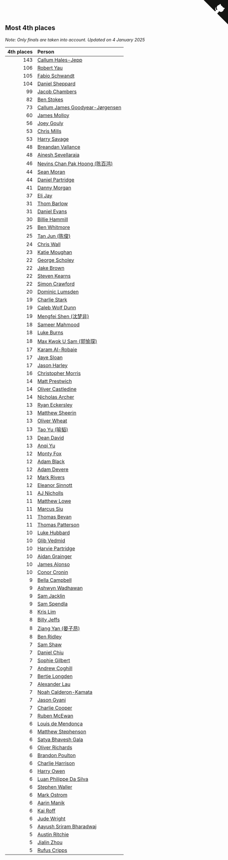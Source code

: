 ## Most 4th places

*Note: Only finals are taken into account.*
*Updated on  4 January 2025*

| 4th places | Person |
| ---: | :--- |
| 143 | [Callum Hales-Jepp](https://www.worldcubeassociation.org/persons/2012HALE01) |
| 106 | [Robert Yau](https://www.worldcubeassociation.org/persons/2009YAUR01) |
| 105 | [Fabio Schwandt](https://www.worldcubeassociation.org/persons/2014SCHW02) |
| 104 | [Daniel Sheppard](https://www.worldcubeassociation.org/persons/2009SHEP01) |
| 99 | [Jacob Chambers](https://www.worldcubeassociation.org/persons/2017CHAM09) |
| 82 | [Ben Stokes](https://www.worldcubeassociation.org/persons/2018STOK01) |
| 73 | [Callum James Goodyear-Jørgensen](https://www.worldcubeassociation.org/persons/2012GOOD02) |
| 60 | [James Molloy](https://www.worldcubeassociation.org/persons/2011MOLL01) |
| 56 | [Joey Gouly](https://www.worldcubeassociation.org/persons/2007GOUL01) |
| 53 | [Chris Mills](https://www.worldcubeassociation.org/persons/2014MILL04) |
| 53 | [Harry Savage](https://www.worldcubeassociation.org/persons/2013SAVA01) |
| 48 | [Breandan Vallance](https://www.worldcubeassociation.org/persons/2007VALL01) |
| 48 | [Ainesh Sevellaraja](https://www.worldcubeassociation.org/persons/2012SEVE01) |
| 46 | [Nevins Chan Pak Hoong (陈百鸿)](https://www.worldcubeassociation.org/persons/2010CHAN20) |
| 44 | [Sean Moran](https://www.worldcubeassociation.org/persons/2016MORA24) |
| 44 | [Daniel Partridge](https://www.worldcubeassociation.org/persons/2022PART02) |
| 41 | [Danny Morgan](https://www.worldcubeassociation.org/persons/2019MORG10) |
| 37 | [Eli Jay](https://www.worldcubeassociation.org/persons/2014JAYE01) |
| 31 | [Thom Barlow](https://www.worldcubeassociation.org/persons/2006BARL01) |
| 31 | [Daniel Evans](https://www.worldcubeassociation.org/persons/2016EVAN06) |
| 30 | [Billie Hammill](https://www.worldcubeassociation.org/persons/2015HAMM01) |
| 25 | [Ben Whitmore](https://www.worldcubeassociation.org/persons/2009WHIT01) |
| 25 | [Tan Jun (陈俊)](https://www.worldcubeassociation.org/persons/2018JUNT01) |
| 24 | [Chris Wall](https://www.worldcubeassociation.org/persons/2011WALL02) |
| 23 | [Katie Moughan](https://www.worldcubeassociation.org/persons/2017DAVI03) |
| 22 | [George Scholey](https://www.worldcubeassociation.org/persons/2015SCHO05) |
| 22 | [Jake Brown](https://www.worldcubeassociation.org/persons/2020BROW01) |
| 22 | [Steven Kearns](https://www.worldcubeassociation.org/persons/2015KEAR01) |
| 22 | [Simon Crawford](https://www.worldcubeassociation.org/persons/2008CRAW01) |
| 20 | [Dominic Lumsden](https://www.worldcubeassociation.org/persons/2016LUMS01) |
| 19 | [Charlie Stark](https://www.worldcubeassociation.org/persons/2014STAR05) |
| 19 | [Caleb Wolf Dunn](https://www.worldcubeassociation.org/persons/2022DUNN03) |
| 19 | [Mengfei Shen (沈梦非)](https://www.worldcubeassociation.org/persons/2018SHEN07) |
| 18 | [Sameer Mahmood](https://www.worldcubeassociation.org/persons/2013MAHM02) |
| 18 | [Luke Burns](https://www.worldcubeassociation.org/persons/2020BURN06) |
| 18 | [Max Kwok U Sam (郭愉琛)](https://www.worldcubeassociation.org/persons/2018SAMK01) |
| 17 | [Karam Al-Robaie](https://www.worldcubeassociation.org/persons/2016ALRO01) |
| 17 | [Jaye Sloan](https://www.worldcubeassociation.org/persons/2022SLOA01) |
| 17 | [Jason Harley](https://www.worldcubeassociation.org/persons/2016HARL01) |
| 16 | [Christopher Morris](https://www.worldcubeassociation.org/persons/2013MORR03) |
| 14 | [Matt Prestwich](https://www.worldcubeassociation.org/persons/2016PRES04) |
| 14 | [Oliver Castledine](https://www.worldcubeassociation.org/persons/2018CAST08) |
| 14 | [Nicholas Archer](https://www.worldcubeassociation.org/persons/2020ARCH01) |
| 13 | [Ryan Eckersley](https://www.worldcubeassociation.org/persons/2019ECKE02) |
| 13 | [Matthew Sheerin](https://www.worldcubeassociation.org/persons/2009SHEE01) |
| 13 | [Oliver Wheat](https://www.worldcubeassociation.org/persons/2016WHEA01) |
| 13 | [Tao Yu (喻韬)](https://www.worldcubeassociation.org/persons/2012YUTA01) |
| 13 | [Dean David](https://www.worldcubeassociation.org/persons/2022DAVI06) |
| 13 | [Anqi Yu](https://www.worldcubeassociation.org/persons/2018YUAN02) |
| 12 | [Monty Fox](https://www.worldcubeassociation.org/persons/2023FOXM01) |
| 12 | [Adam Black](https://www.worldcubeassociation.org/persons/2022BLAC01) |
| 12 | [Adam Devere](https://www.worldcubeassociation.org/persons/2018DEVE02) |
| 12 | [Mark Rivers](https://www.worldcubeassociation.org/persons/2015RIVE05) |
| 12 | [Eleanor Sinnott](https://www.worldcubeassociation.org/persons/2016SINN01) |
| 11 | [AJ Nicholls](https://www.worldcubeassociation.org/persons/2015NICH04) |
| 11 | [Matthew Lowe](https://www.worldcubeassociation.org/persons/2014LOWE01) |
| 11 | [Marcus Siu](https://www.worldcubeassociation.org/persons/2016SIUM01) |
| 11 | [Thomas Bevan](https://www.worldcubeassociation.org/persons/2017BEVA01) |
| 11 | [Thomas Patterson](https://www.worldcubeassociation.org/persons/2014PATT02) |
| 10 | [Luke Hubbard](https://www.worldcubeassociation.org/persons/2011HUBB01) |
| 10 | [Glib Vedmid](https://www.worldcubeassociation.org/persons/2016VEDM01) |
| 10 | [Harvie Partridge](https://www.worldcubeassociation.org/persons/2015PART04) |
| 10 | [Aidan Grainger](https://www.worldcubeassociation.org/persons/2018GRAI01) |
| 10 | [James Alonso](https://www.worldcubeassociation.org/persons/2018ALON07) |
| 10 | [Conor Cronin](https://www.worldcubeassociation.org/persons/2013CRON01) |
| 9 | [Bella Campbell](https://www.worldcubeassociation.org/persons/2018CAMP17) |
| 9 | [Ashwyn Wadhawan](https://www.worldcubeassociation.org/persons/2022WADH02) |
| 9 | [Sam Jacklin](https://www.worldcubeassociation.org/persons/2015JACK04) |
| 9 | [Sam Spendla](https://www.worldcubeassociation.org/persons/2015SPEN01) |
| 8 | [Kris Lim](https://www.worldcubeassociation.org/persons/2022LIMK01) |
| 8 | [Billy Jeffs](https://www.worldcubeassociation.org/persons/2012JEFF01) |
| 8 | [Ziang Yan (晏子昂)](https://www.worldcubeassociation.org/persons/2017YANZ01) |
| 8 | [Ben Ridley](https://www.worldcubeassociation.org/persons/2016RIDL01) |
| 7 | [Sam Shaw](https://www.worldcubeassociation.org/persons/2016SHAW02) |
| 7 | [Daniel Chiu](https://www.worldcubeassociation.org/persons/2022CHIU06) |
| 7 | [Sophie Gilbert](https://www.worldcubeassociation.org/persons/2022GILB05) |
| 7 | [Andrew Coghill](https://www.worldcubeassociation.org/persons/2009COGH01) |
| 7 | [Bertie Longden](https://www.worldcubeassociation.org/persons/2014LONG06) |
| 7 | [Alexander Lau](https://www.worldcubeassociation.org/persons/2011LAUA01) |
| 7 | [Noah Calderon-Kamata](https://www.worldcubeassociation.org/persons/2022CALD07) |
| 7 | [Jason Gyani](https://www.worldcubeassociation.org/persons/2008GYAN01) |
| 7 | [Charlie Cooper](https://www.worldcubeassociation.org/persons/2007COOP01) |
| 7 | [Ruben McEwan](https://www.worldcubeassociation.org/persons/2022MCEW01) |
| 6 | [Louis de Mendonça](https://www.worldcubeassociation.org/persons/2013MEND03) |
| 6 | [Matthew Stephenson](https://www.worldcubeassociation.org/persons/2022STEP04) |
| 6 | [Satya Bhavesh Gala](https://www.worldcubeassociation.org/persons/2022GALA03) |
| 6 | [Oliver Richards](https://www.worldcubeassociation.org/persons/2022RICH02) |
| 6 | [Brandon Poulton](https://www.worldcubeassociation.org/persons/2019POUL02) |
| 6 | [Charlie Harrison](https://www.worldcubeassociation.org/persons/2017HARR08) |
| 6 | [Harry Owen](https://www.worldcubeassociation.org/persons/2017OWEN01) |
| 6 | [Luan Philippe Da Silva](https://www.worldcubeassociation.org/persons/2022SILV08) |
| 6 | [Stephen Waller](https://www.worldcubeassociation.org/persons/2017WALL12) |
| 6 | [Mark Ostrom](https://www.worldcubeassociation.org/persons/2017OSTR01) |
| 6 | [Aarin Manik](https://www.worldcubeassociation.org/persons/2017MANI03) |
| 6 | [Kai Roff](https://www.worldcubeassociation.org/persons/2018ROFF01) |
| 6 | [Jude Wright](https://www.worldcubeassociation.org/persons/2008WRIG02) |
| 5 | [Aayush Sriram Bharadwaj](https://www.worldcubeassociation.org/persons/2018BHAR02) |
| 5 | [Austin Ritchie](https://www.worldcubeassociation.org/persons/2022RITC01) |
| 5 | [Jialin Zhou](https://www.worldcubeassociation.org/persons/2013ZHOU19) |
| 5 | [Rufus Cripps](https://www.worldcubeassociation.org/persons/2022CRIP01) |


<a href="https://github.com/simonkellly/wca_statistics_uk" class="github-corner" aria-label="View source on Github"><svg width="80" height="80" viewBox="0 0 250 250" style="fill:#151513; color:#fff; position: absolute; top: 0; border: 0; right: 0;" aria-hidden="true"><path d="M0,0 L115,115 L130,115 L142,142 L250,250 L250,0 Z"></path><path d="M128.3,109.0 C113.8,99.7 119.0,89.6 119.0,89.6 C122.0,82.7 120.5,78.6 120.5,78.6 C119.2,72.0 123.4,76.3 123.4,76.3 C127.3,80.9 125.5,87.3 125.5,87.3 C122.9,97.6 130.6,101.9 134.4,103.2" fill="currentColor" style="transform-origin: 130px 106px;" class="octo-arm"></path><path d="M115.0,115.0 C114.9,115.1 118.7,116.5 119.8,115.4 L133.7,101.6 C136.9,99.2 139.9,98.4 142.2,98.6 C133.8,88.0 127.5,74.4 143.8,58.0 C148.5,53.4 154.0,51.2 159.7,51.0 C160.3,49.4 163.2,43.6 171.4,40.1 C171.4,40.1 176.1,42.5 178.8,56.2 C183.1,58.6 187.2,61.8 190.9,65.4 C194.5,69.0 197.7,73.2 200.1,77.6 C213.8,80.2 216.3,84.9 216.3,84.9 C212.7,93.1 206.9,96.0 205.4,96.6 C205.1,102.4 203.0,107.8 198.3,112.5 C181.9,128.9 168.3,122.5 157.7,114.1 C157.9,116.9 156.7,120.9 152.7,124.9 L141.0,136.5 C139.8,137.7 141.6,141.9 141.8,141.8 Z" fill="currentColor" class="octo-body"></path></svg></a><style>.github-corner:hover .octo-arm{animation:octocat-wave 560ms ease-in-out}@keyframes octocat-wave{0%,100%{transform:rotate(0)}20%,60%{transform:rotate(-25deg)}40%,80%{transform:rotate(10deg)}}@media (max-width:500px){.github-corner:hover .octo-arm{animation:none}.github-corner .octo-arm{animation:octocat-wave 560ms ease-in-out}}</style>
